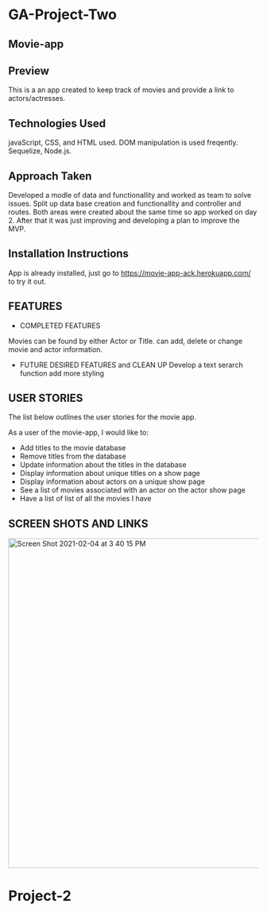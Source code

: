 
# GA-Project-Two

## Movie-app


## Preview 

This is a an app created to keep track of movies and provide a link to actors/actresses.

## Technologies Used

javaScript, CSS, and HTML used.  DOM manipulation is used freqently.  Sequelize, Node.js.



## Approach Taken

Developed a modle of data and functionallity and worked as team to solve issues.  Split up data base creation and functionallity and controller and routes.  Both areas were created about the same time so app worked on day 2.  After that it was just improving and developing a plan to improve the MVP.



## Installation Instructions

App is already installed, just go to https://movie-app-ack.herokuapp.com/ to try it out.


## FEATURES 
* COMPLETED FEATURES

Movies can be found by either Actor or Title.
can add, delete or change movie and actor information.



* FUTURE DESIRED FEATURES and CLEAN UP
Develop a text serarch function
add more styling

   
## USER STORIES

The list below outlines the user stories for the movie app.

As a user of the movie-app, I would like to:

* Add titles to the movie database
* Remove titles from the database
* Update information about the titles in the database
* Display information about unique titles on a show page
* Display information about actors on a unique show page
* See a list of movies associated with an actor on the actor show page
* Have a list of list of all the movies I have


## SCREEN SHOTS AND LINKS

<img width="664" alt="Screen Shot 2021-02-04 at 3 40 15 PM" src="https://user-images.githubusercontent.com/77159180/106959972-0fa48300-6701-11eb-8608-c23c80b87b45.png">





# Project-2
